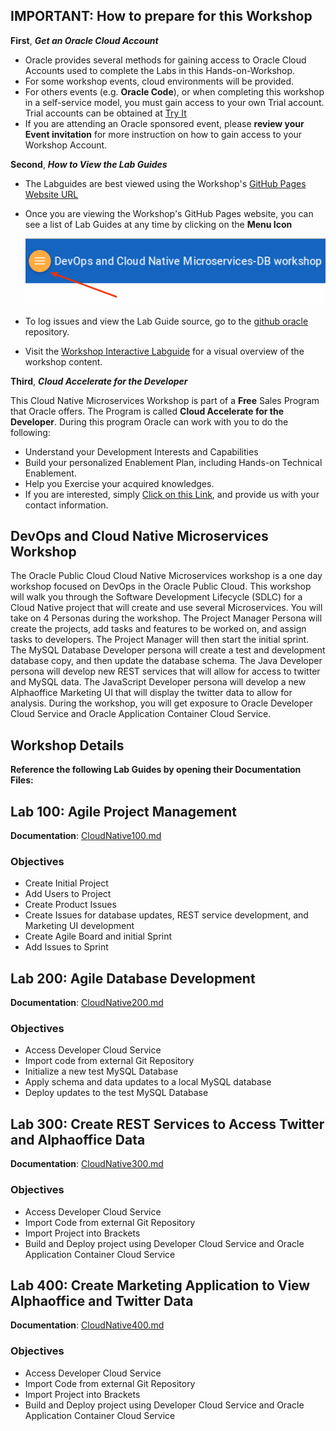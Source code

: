 ## IMPORTANT: How to prepare for this Workshop

**First**, ***Get an Oracle Cloud Account*** 
- Oracle provides several methods for gaining access to Oracle Cloud Accounts used to complete the Labs in this Hands-on-Workshop. 
- For some workshop events, cloud environments will be provided. 
- For others events (e.g. **Oracle Code**), or when completing this workshop in a self-service model, you must gain access to your own Trial account. Trial accounts can be obtained at [Try It](http://cloud.oracle.com/tryit) 
- If you are attending an Oracle sponsored event, please **review your Event invitation** for more instruction on how to gain access to your Workshop Account.

**Second**, ***How to View the Lab Guides***

- The Labguides are best viewed using the Workshop's [GitHub Pages Website URL](https://oracle.github.io/cloud-native-devops-workshop/db-devops/) 

- Once you are viewing the Workshop's GitHub Pages website, you can see a list of Lab Guides at any time by clicking on the **Menu Icon**

    ![](images/WorkshopMenu.png)  

- To log issues and view the Lab Guide source, go to the [github oracle](https://github.com/oracle/cloud-native-devops-workshop/tree/master/db-devops) repository.

- Visit the [Workshop Interactive Labguide](http://launch.oracle.com/?cloudnativeDB) for a visual overview of the workshop content. 

**Third**, ***Cloud Accelerate for the Developer***

This Cloud Native Microservices Workshop is part of a **Free** Sales Program that Oracle offers. The Program is called **Cloud Accelerate for the Developer**. During this program Oracle can work with you to do the following:

- Understand your Development Interests and Capabilities
- Build your personalized Enablement Plan, including Hands-on Technical Enablement.
- Help you Exercise your acquired knowledges. 
- If you are interested, simply [Click on this Link](https://launch.oracle.com/?developeraccelerate), and provide us with your contact information. 

## DevOps and Cloud Native Microservices Workshop

The Oracle Public Cloud Cloud Native Microservices workshop is a one day workshop focused on DevOps in the Oracle Public Cloud. This workshop will walk you through the Software Development Lifecycle (SDLC) for a Cloud Native project that will create and use several Microservices. You will take on 4 Personas during the workshop. The Project Manager Persona will create the projects, add tasks and features to be worked on, and assign tasks to developers. The Project Manager will then start the initial sprint. The MySQL Database Developer persona will create a test and development database copy, and then update the database schema. The Java Developer persona will develop new REST services that will allow for access to twitter and MySQL data. The JavaScript Developer persona will develop a new Alphaoffice Marketing UI that will display the twitter data to allow for analysis. During the workshop, you will get exposure to Oracle Developer Cloud Service and Oracle Application Container Cloud Service.

## Workshop Details

**Reference the following Lab Guides by opening their Documentation Files:**

## Lab 100: Agile Project Management

**Documentation**: [CloudNative100.md](CloudNative100.md)

### Objectives

- Create Initial Project
- Add Users to Project
- Create Product Issues
- Create Issues for database updates, REST service development, and Marketing UI development
- Create Agile Board and initial Sprint
- Add Issues to Sprint

## Lab 200: Agile Database Development

**Documentation**: [CloudNative200.md](CloudNative200.md)

### Objectives

- Access Developer Cloud Service
- Import code from external Git Repository
- Initialize a new test MySQL Database
- Apply schema and data updates to a local MySQL database
- Deploy updates to the test MySQL Database

## Lab 300: Create REST Services to Access Twitter and Alphaoffice Data

**Documentation**: [CloudNative300.md](CloudNative300.md)

### Objectives

- Access Developer Cloud Service
- Import Code from external Git Repository
- Import Project into Brackets
- Build and Deploy project using Developer Cloud Service and Oracle Application Container Cloud Service

## Lab 400: Create Marketing Application to View Alphaoffice and Twitter Data

**Documentation**: [CloudNative400.md](CloudNative400.md)

### Objectives

- Access Developer Cloud Service
- Import Code from external Git Repository
- Import Project into Brackets
- Build and Deploy project using Developer Cloud Service and Oracle Application Container Cloud Service


